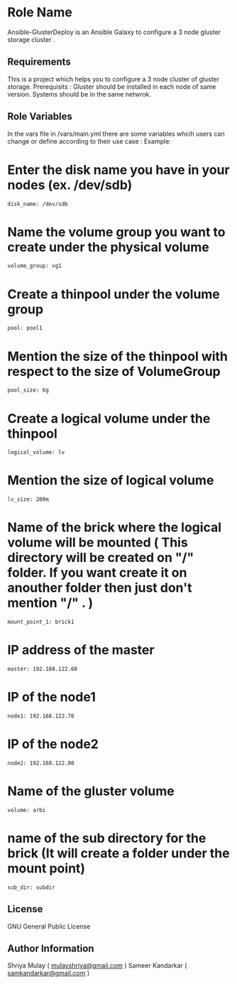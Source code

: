 Role Name
=========

Ansible-GlusterDeploy is an Ansible Galaxy to configure a 3 node gluster storage cluster . 

Requirements
------------

This is a project which helps you to configure a 3 node cluster of gluster storage. 
Prerequisits :
Gluster should be installed in each node of same version.
Systems should be in the same netwrok.

Role Variables
--------------
In the vars file in /vars/main.yml there are some variables whcih users can change or define according to their use case :
Example: 
# Enter the disk name you have in your nodes (ex. /dev/sdb)
    disk_name: /dev/sdb
    
# Name the volume group you want to create under the physical volume
    volume_group: vg1

# Create a thinpool under the volume group
    pool: pool1

# Mention the size of the thinpool with respect to the size of VolumeGroup
    pool_size: 6g

# Create a logical volume under the thinpool
    logical_volume: lv

# Mention the size of logical volume
    lv_size: 200m

# Name of the brick where the logical volume will be mounted ( This directory will be created on "/" folder. If you want create it on anouther folder then just don't mention "/" .  )
    mount_point_1: brick1

# IP address of the master 
    master: 192.168.122.60

# IP of the node1 
    node1: 192.168.122.70

# IP of the node2
    node2: 192.168.122.80

# Name of the gluster volume
    volume: arbi

# name of the sub directory for the brick (It will create a folder under the mount point)
    sub_dir: subdir

License
-------
GNU General Public License

Author Information
------------------
Shriya Mulay ( mulayshriya@gmail.com )
Sameer Kandarkar ( samkandarkar@gmail.com )
